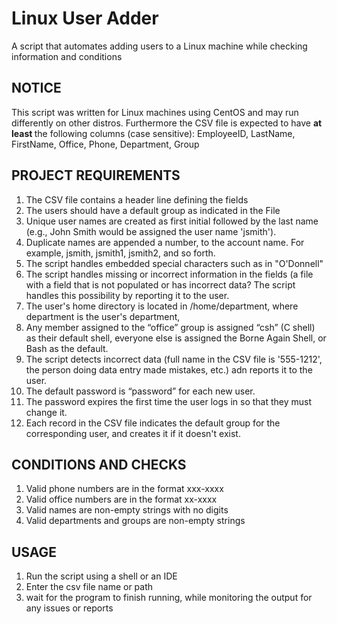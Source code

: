 # Linux User Adder
A script that automates adding users to a Linux machine while checking information and conditions

## NOTICE 
This script was written for Linux machines using CentOS and may run differently on other distros.
Furthermore the CSV file is expected to have <b> at least </b> the following columns (case sensitive): EmployeeID, LastName, FirstName, Office, Phone, Department, Group

## PROJECT REQUIREMENTS

1. The CSV file contains a header line defining the fields 
2. The users should have a default group as indicated in the File
3. Unique user names are created as first initial followed by the last name (e.g., John Smith would be assigned the user name 'jsmith').
4. Duplicate names are appended a number, to the account name. For example, jsmith, jsmith1, jsmith2, and so forth.
5. The script handles embedded special characters such as in "O'Donnell"
6. The script handles missing or incorrect information in the fields (a file with a field that is not populated or has incorrect data? The script handles this possibility by reporting it to the user.
7. The user's home directory is located in /home/department, where department is the user's department,
8. Any member assigned to the “office” group is assigned “csh” (C shell) as their default shell, everyone else is assigned
the Borne Again Shell, or Bash as the default.
9. The script detects incorrect data (full name in the CSV file is '555-1212', the person doing data entry made mistakes, etc.) adn reports it to the user.
10. The default password is “password” for each new user.
11. The password expires the first time the user logs in so that they must change it.
12. Each record in the CSV file indicates the default group for the corresponding user, and creates it if it doesn't exist.

## CONDITIONS AND CHECKS 

1. Valid phone numbers are in the format xxx-xxxx
2. Valid office numbers are in the format xx-xxxx
3. Valid names are non-empty strings with no digits
4. Valid departments and groups are non-empty strings
   
## USAGE
1. Run the script using a shell or an IDE
2. Enter the csv file name or path
3. wait for the program to finish running, while monitoring the output for any issues or reports

   
